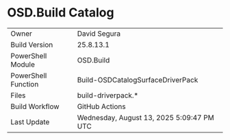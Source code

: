 ﻿# OSD.Build Catalog

| | |
|-|-|
| Owner | David Segura |
| Build Version | 25.8.13.1 |
| PowerShell Module | OSD.Build |
| PowerShell Function | Build-OSDCatalogSurfaceDriverPack |
| Files | build-driverpack.* |
| Build Workflow | GitHub Actions |
| Last Update | Wednesday, August 13, 2025 5:09:47 PM UTC |
